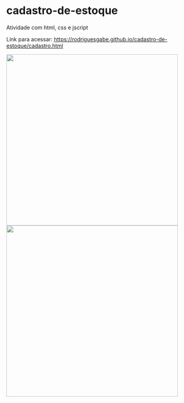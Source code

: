# cadastro-de-estoque
Atividade com html, css e jscript

Link para acessar: https://rodriguesgabe.github.io/cadastro-de-estoque/cadastro.html

<div allign="center">
<img src="https://user-images.githubusercontent.com/105085377/203150269-1ec2e539-3d83-450a-89ec-654e43665bb4.png" width="450px">
<img src="https://user-images.githubusercontent.com/105085377/203150340-e63f200e-8445-4615-924a-42828802ab3a.png" width="450px"> 

</div>
